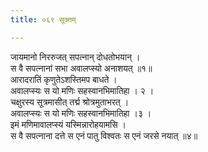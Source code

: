 ```yaml
---
title: ०६९ सूक्तम्

---
```

जायमानो निररुजत् सपत्नान् दोधतोभयान् ।  
स वै सपत्नानां सभा अवालप्स्यो अनाशयत् ॥१॥  
आरादरातिं कृणुतेऽशस्तिमप बाधते ।  
अवालप्स्यः स यो मणिः सहस्वानभिमातिहा । २ ।  
चक्षुरस्य सूत्रमासीत् तर्द्म श्रोत्रमुताभरत् ।  
अवालप्स्यः स यो मणिः सहस्वानभिमातिहा ।३ ।  
इमं मणिमावालप्स्यं यस्मिन्नारोहयामसि ।  
स वै सपत्नाना दत्ते स एनं पातु विश्वतः स एनं जरसे नयात् ॥४॥  